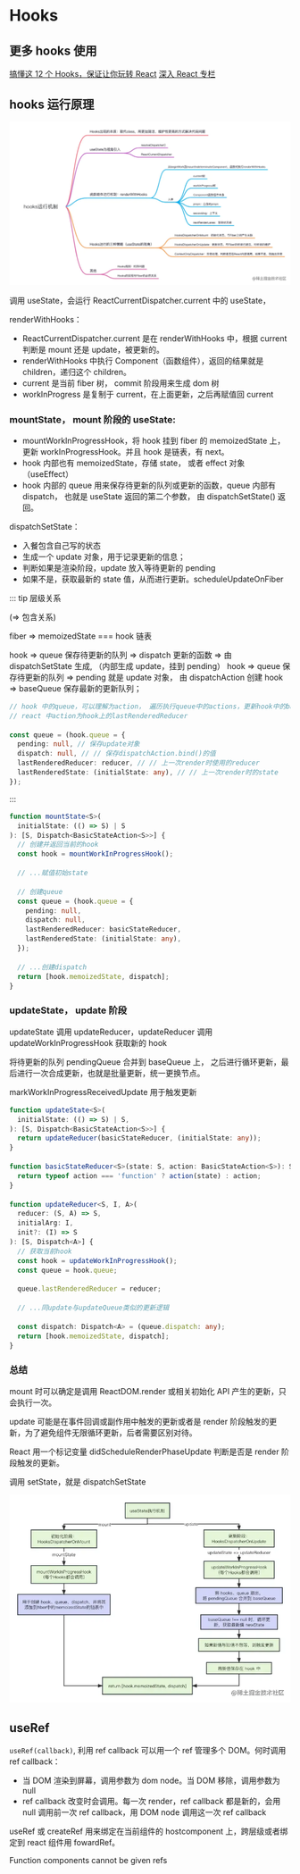 # Hooks

## 更多 hooks 使用

[搞懂这 12 个 Hooks，保证让你玩转 React](https://juejin.cn/post/7101486767336849421#heading-28)
[深入 React 专栏](https://juejin.cn/column/7088194204316205092)

## hooks 运行原理

![hooks原理](/images/hooks原理.png)

调用 useState，会运行 ReactCurrentDispatcher.current 中的 useState，

renderWithHooks：

- ReactCurrentDispatcher.current 是在 renderWithHooks 中，根据 current 判断是 mount 还是 update，被更新的。
- renderWithHooks 中执行 Component（函数组件），返回的结果就是 children，递归这个 children。
- current 是当前 fiber 树， commit 阶段用来生成 dom 树
- workInProgress 是复制于 current，在上面更新，之后再赋值回 current

### mountState， mount 阶段的 useState:

- mountWorkInProgressHook，将 hook 挂到 fiber 的 memoizedState 上，更新 workInProgressHook。并且 hook 是链表，有 next。
- hook 内部也有 memoizedState，存储 state， 或者 effect 对象（useEffect）
- hook 内部的 queue 用来保存待更新的队列或更新的函数，queue 内部有 dispatch， 也就是 useState 返回的第二个参数， 由 dispatchSetState() 返回。

dispatchSetState：

- 入餐包含自己写的状态
- 生成一个 update 对象，用于记录更新的信息；
- 判断如果是渲染阶段，update 放入等待更新的 pending
- 如果不是，获取最新的 state 值，从而进行更新。scheduleUpdateOnFiber

::: tip 层级关系

(=> 包含关系)

fiber => memoizedState === hook 链表

hook => queue 保存待更新的队列 => dispatch 更新的函数 => 由 dispatchSetState 生成, （内部生成 update，挂到 pending）
hook => queue 保存待更新的队列 => pending 就是 update 对象， 由 dispatchAction 创建
hook => baseQueue 保存最新的更新队列；

```ts
// hook 中的queue，可以理解为action， 遍历执行queue中的actions，更新hook中的baseState
// react 中action为hook上的lastRenderedReducer

const queue = (hook.queue = {
  pending: null, // 保存update对象
  dispatch: null, // // 保存dispatchAction.bind()的值
  lastRenderedReducer: reducer, // // 上一次render时使用的reducer
  lastRenderedState: (initialState: any), // // 上一次render时的state
});
```

:::

```ts
function mountState<S>(
  initialState: (() => S) | S
): [S, Dispatch<BasicStateAction<S>>] {
  // 创建并返回当前的hook
  const hook = mountWorkInProgressHook();

  // ...赋值初始state

  // 创建queue
  const queue = (hook.queue = {
    pending: null,
    dispatch: null,
    lastRenderedReducer: basicStateReducer,
    lastRenderedState: (initialState: any),
  });

  // ...创建dispatch
  return [hook.memoizedState, dispatch];
}
```

### updateState， update 阶段

updateState 调用 updateReducer，updateReducer 调用 updateWorkInProgressHook 获取新的 hook

将待更新的队列 pendingQueue 合并到 baseQueue 上， 之后进行循环更新，最后进行一次合成更新，也就是批量更新，统一更换节点。

markWorkInProgressReceivedUpdate 用于触发更新

```ts
function updateState<S>(
  initialState: (() => S) | S,
): [S, Dispatch<BasicStateAction<S>>] {
  return updateReducer(basicStateReducer, (initialState: any));
}

function basicStateReducer<S>(state: S, action: BasicStateAction<S>): S {
  return typeof action === 'function' ? action(state) : action;
}

function updateReducer<S, I, A>(
  reducer: (S, A) => S,
  initialArg: I,
  init?: (I) => S
): [S, Dispatch<A>] {
  // 获取当前hook
  const hook = updateWorkInProgressHook();
  const queue = hook.queue;

  queue.lastRenderedReducer = reducer;

  // ...同update与updateQueue类似的更新逻辑

  const dispatch: Dispatch<A> = (queue.dispatch: any);
  return [hook.memoizedState, dispatch];
}
```

### 总结

mount 时可以确定是调用 ReactDOM.render 或相关初始化 API 产生的更新，只会执行一次。

update 可能是在事件回调或副作用中触发的更新或者是 render 阶段触发的更新，为了避免组件无限循环更新，后者需要区别对待。

React 用一个标记变量 didScheduleRenderPhaseUpdate 判断是否是 render 阶段触发的更新。

调用 setState，就是 dispatchSetState

![useState过程](/images/useState过程.png)

## useRef

`useRef(callback)`, 利用 ref callback 可以用一个 ref 管理多个 DOM。何时调用 ref callback：

- 当 DOM 渲染到屏幕，调用参数为 dom node。当 DOM 移除，调用参数为 null
- ref callback 改变时会调用。每一次 render，ref callback 都是新的，会用 null 调用前一次 ref callback，用 DOM node 调用这一次 ref callback

useRef 或 createRef 用来绑定在当前组件的 hostcomponent 上，跨层级或者绑定到 react 组件用 fowardRef。

Function components cannot be given refs
